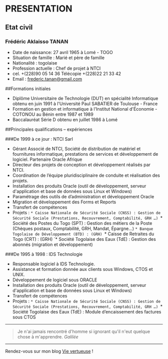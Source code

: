 # PRESENTATION

## Etat civil                                                 
### Frédéric Aklaisso TANAN 
* Date de naissance: 27 avril 1965 à Lomé - TOGO
* Situation de famille : Marié et père de famille
* Nationalité : togolaise
* Profession actuelle : Chef de projet à NTCI
* cel. +(228)90 05 14 36 Télécopie +(228)22 21 33 42
* Email : frederic.tanan@gmail.com

##Formations initiales
* Diplôme Universitaire de Technologie (DUT) en spécialité Informatique obtenu en juin 1991 à l'Université Paul SABATIER de Toulouse - France
* Formation en gestion et informatique à l'Institut National d'Économie - COTONOU  au Bénin entre 1987 et 1989
* Baccalauréat Série D obtenu en juillet 1986 à Lomé

##Principales qualifications – expériences

###De 1999 à ce jour : NTCI Sarl
* Gérant Associé de NTCI, Société de distribution de matériel et fournitures informatique, prestations de services et développement de logiciel. Partenaire Oracle Afrique
* Directeur des projets de conception et développement  réalisés par NTCI.
* Coordination de l’équipe pluridisciplinaire de conduite et réalisation des projets.
* Installation des produits Oracle (outil de développement, serveur d'application et base de données sous Linux et Windows) 
* Paramétrage des outils de d’administration et développement Oracle
* Migration et développement des Forms et Reports
* Transfert de compétences
* Projets :
`* Caisse Nationale de Sécurité Sociale (CNSS) : Gestion de Sécurité Sociale (Prestations, Recouvrement, Comptabilité, GRH …)
`* Société des Postes du Togo (SPT) : Gestion des métiers de la Poste (Chèques postaux, Comptabilité, GRH, Mandat, Épargne…)
`* Banque Togolaise de Développement (BTD) : (GRH)
`* Caisse de Retraites du Togo (CRT) : (GRH)
`* Société Togolaise des Eaux (TdE) : Gestion des abonnés (migration et développement)

###De 1995 à 1998 : IDS Technologie
* Responsable logiciel à IDS Technologie.
* Assistance et formation donnée aux clients sous Windows, CTOS et UNIX.
* Développement de logiciel sous ORACLE
* Installation des produits Oracle (outil de développement, serveur d'application et base de données sous Linux et Windows) 
* Transfert de compétences
* Projets :
`* Caisse Nationale de Sécurité Sociale (CNSS) : Gestion de Sécurité Sociale (Prestations, Recouvrement, Comptabilité, GRH …)
`* Société Togolaise des Eaux (TdE) : Module d’encaissement des factures sous CTOS
-------------------------------
>Je n'ai jamais rencontré d'homme si ignorant qu'il n'eut quelque chose à m'apprendre. *Galilée*
-------------------------------
Rendez-vous sur mon blog [Vie vertueuse](http://www.vie_vertueuse.com) !

